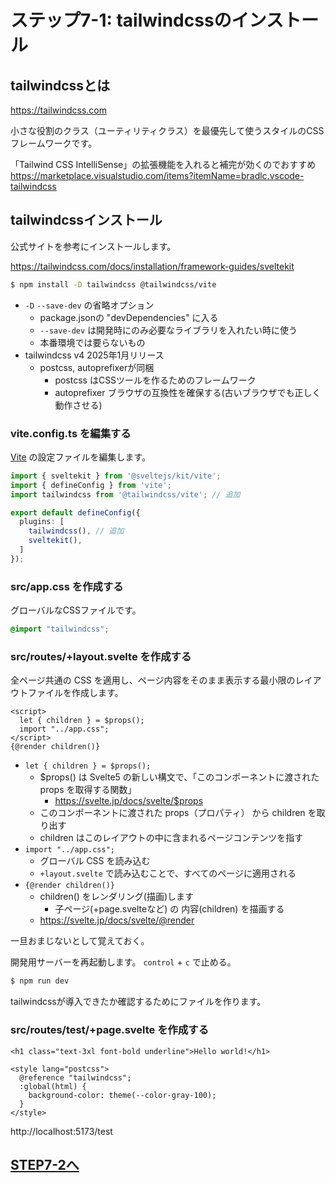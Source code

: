 # ステップ7-1: tailwindcssのインストール

## tailwindcssとは

https://tailwindcss.com

小さな役割のクラス（ユーティリティクラス）を最優先して使うスタイルのCSSフレームワークです。

「Tailwind CSS IntelliSense」の拡張機能を入れると補完が効くのでおすすめ
https://marketplace.visualstudio.com/items?itemName=bradlc.vscode-tailwindcss

## tailwindcssインストール

公式サイトを参考にインストールします。

https://tailwindcss.com/docs/installation/framework-guides/sveltekit

```bash
$ npm install -D tailwindcss @tailwindcss/vite
```

- `-D` `--save-dev` の省略オプション
  - package.jsonの "devDependencies" に入る
  - `--save-dev` は開発時にのみ必要なライブラリを入れたい時に使う
  - 本番環境では要らないもの
- tailwindcss v4 2025年1月リリース
  - postcss, autoprefixerが同梱
    - postcss はCSSツールを作るためのフレームワーク
    - autoprefixer ブラウザの互換性を確保する(古いブラウザでも正しく動作させる)

### vite.config.ts を編集する

[Vite](https://ja.vite.dev) の設定ファイルを編集します。

```ts
import { sveltekit } from '@sveltejs/kit/vite';
import { defineConfig } from 'vite';
import tailwindcss from '@tailwindcss/vite'; // 追加

export default defineConfig({
  plugins: [
    tailwindcss(), // 追加
    sveltekit(),
  ]
});
```

### src/app.css を作成する

グローバルなCSSファイルです。

```css
@import "tailwindcss";
```

### src/routes/+layout.svelte を作成する

全ページ共通の CSS を適用し、ページ内容をそのまま表示する最小限のレイアウトファイルを作成します。

```svelte
<script>
  let { children } = $props();
  import "../app.css";
</script>
{@render children()}
```

- `let { children } = $props();`
  - $props() は Svelte5 の新しい構文で、「このコンポーネントに渡された props を取得する関数」
    - https://svelte.jp/docs/svelte/$props
  - このコンポーネントに渡された props（プロパティ） から children を取り出す
  - children はこのレイアウトの中に含まれるページコンテンツを指す
- `import "../app.css";`
  - グローバル CSS を読み込む
  - `+layout.svelte` で読み込むことで、すべてのページに適用される
- `{@render children()}`
  - children() をレンダリング(描画)します
    - 子ページ(+page.svelteなど) の 内容(children) を描画する
  - https://svelte.jp/docs/svelte/@render

一旦おまじないとして覚えておく。

開発用サーバーを再起動します。
`control` + `c` で止める。

```bash
$ npm run dev
```

tailwindcssが導入できたか確認するためにファイルを作ります。

### src/routes/test/+page.svelte を作成する

```svelte
<h1 class="text-3xl font-bold underline">Hello world!</h1>

<style lang="postcss">
  @reference "tailwindcss";
  :global(html) {
    background-color: theme(--color-gray-100);
  }
</style>
```

http://localhost:5173/test

## [STEP7-2へ](step7-2.md)
